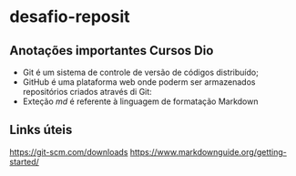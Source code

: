 # desafio-reposit

## Anotações importantes Cursos Dio
 - Git é um sistema de controle de versão de códigos distribuído;
 - GitHub é uma plataforma web onde poderm ser armazenados repositórios criados através di Git:
 - Exteção *md* é referente à linguagem de formatação Markdown
 
## Links úteis
https://git-scm.com/downloads
https://www.markdownguide.org/getting-started/
